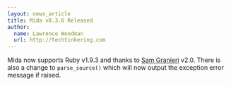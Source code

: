 ```yaml
---
layout: news_article
title: Mida v0.3.6 Released
author:
  name: Lawrence Woodman
  url: http://techtinkering.com
---
```

Mida now supports Ruby v1.9.3 and thanks to [Sam Granieri](https://github.com/samgranieri) v2.0.  There is also a change to `parse_source()` which will now output the exception error message if raised.
